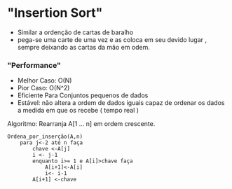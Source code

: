 # "Insertion Sort"

- Similar a ordenção de cartas de baralho
- pega-se uma carte de uma vez e as coloca em seu devido lugar , sempre deixando as cartas da mão em odem.

### "Performance"
- Melhor Caso: O(N)
- Pior Caso: O(N^2)
- Eficiente Para Conjuntos pequenos de dados
- Estável: não altera a ordem de dados iguais capaz de ordenar os dados a medida em que os recebe ( tempo real )

Algoritmo: Rearranja A[1 ... n] em ordem crescente.
```
Ordena_por_inserção(A,n)  
    para j<-2 até n faça  
        chave <-A[j]  
        i <- j-1  
        enquanto i>= 1 e A[i]>chave faça  
            A[i+1]<-A[i]  
            i<- i-1  
        A[i+1] <-chave  
```